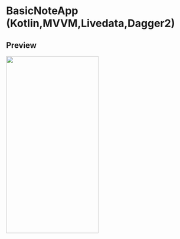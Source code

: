 # BasicNoteApp (Kotlin,MVVM,Livedata,Dagger2)

## Preview
<img src="BasicNoteApp.gif" width="250" height="480"/> &nbsp;&nbsp;
